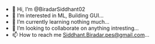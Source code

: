 - 👋 Hi, I’m @BiradarSiddhant02
- 👀 I’m interested in ML, Building GUI...
- 🌱 I’m currently learning nothing much...
- 💞️ I’m looking to collaborate on anything intresting...
- 📫 How to reach me Siddhant.Biradar.pes@gmail.com...

<!---
BiradarSiddhant02/BiradarSiddhant02 is a ✨ special ✨ repository because its `README.md` (this file) appears on your GitHub profile.
You can click the Preview link to take a look at your changes.
--->
